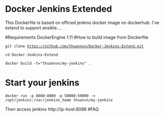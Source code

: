 # Docker Jenkins Extended
This Dockerfile is based on officed jenkins docker image on dockerhub. I've extend to support ansible....

#Requirements
DockerEngine 1.11
#How to build image from Dockerfile

<code>git clone https://github.com/thuannvn/Docker-Jenkins-Extend.git</code>

<code>cd Docker-Jenkins-Extend</code>

<code>docker build -t="thuannvn/my-jenkins" .</code>

# Start your jenkins
<code>docker run -p 8080:8080 -p 50000:50000 -v /opt/jenkins:/var/jenkins_home thuanvn/my-jenkins</code>

Then access jenkins http://ip-host:8088
#FAQ

